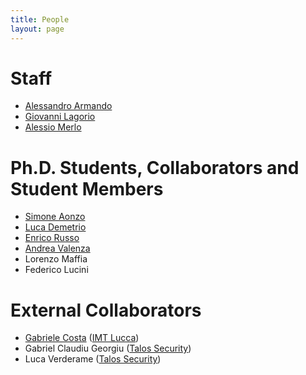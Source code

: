 ```yaml
---
title: People
layout: page
---
```


# Staff

* [Alessandro Armando](alessandro_armando)
* [Giovanni Lagorio](giovanni_lagorio)
* [Alessio Merlo](alessio_merlo)


# Ph.D. Students, Collaborators and Student Members

* [Simone Aonzo](simone_aonzo)
* [Luca Demetrio](luca_demetrio)
* [Enrico Russo](enrico_russo)
* [Andrea Valenza](andrea_valenza)
* Lorenzo Maffia
* Federico Lucini


# External Collaborators

* [Gabriele Costa](gabriele_costa) ([IMT Lucca](https://www.imtlucca.it))
* Gabriel Claudiu Georgiu ([Talos Security](http://www.talos-sec.com))
* Luca Verderame ([Talos Security](http://www.talos-sec.com))
